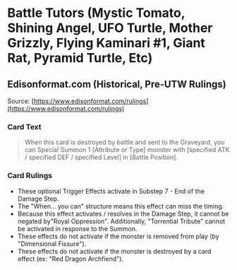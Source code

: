 # Battle Tutors (Mystic Tomato, Shining Angel, UFO Turtle, Mother Grizzly, Flying Kaminari #1, Giant Rat, Pyramid Turtle, Etc)

## Edisonformat.com (Historical, Pre-UTW Rulings)

Source: [https://www.edisonformat.com/rulings](https://www.edisonformat.com/rulings)

### Card Text

> When this card is destroyed by battle and sent to the Graveyard, you can Special Summon 1 \[Attribute or Type\] monster with \[specified ATK / specified DEF / specified Level\] in \[Battle Position\].

### Card Rulings

*   These optional Trigger Effects activate in Substep 7 - End of the Damage Step.
*   The "When... you can" structure means this effect can miss the timing.
*   Because this effect activates / resolves in the Damage Step, it cannot be negated by"Royal Oppression". Additionally, "Torrential Tribute" cannot be activated in response to the Summon.
*   These effects do not activate if the monster is removed from play (by "Dimensional Fissure").
*   These effects do not activate if the monster is destroyed by a card effect (ex: "Red Dragon Archfiend").
